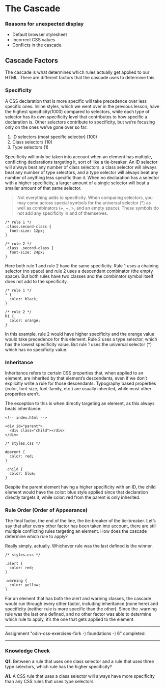 # The Cascade

### Reasons for unexpected display
+ Default browser stylesheet
+ Incorrect CSS values
+ Conflicts in the cascade

## Cascade Factors
The cascade is what determines which rules actually get applied to our HTML. There are different factors that the cascade uses to determine this.

### Specificity
A CSS declaration that is more specific will take precedence over less specific ones. Inline styles, which we went over in the previous lesson, have the highest specificity(1000) compared to selectors, while each type of selector has its own specificity level that contributes to how specific a declaration is. Other selectors contribute to specificity, but we’re focusing only on the ones we’ve gone over so far:

1. ID selectors (most specific selector) (100)
1. Class selectors (10)
1. Type selectors (1)

Specificity will only be taken into account when an element has multiple, conflicting declarations targeting it, sort of like a tie-breaker. An ID selector will always beat any number of class selectors, a class selector will always beat any number of type selectors, and a type selector will always beat any number of anything less specific than it. When no declaration has a selector with a higher specificity, a larger amount of a single selector will beat a smaller amount of that same selector.

> Not everything adds to specificity. When comparing selectors, you may come across special symbols for the universal selector (*) as well as combinators (+, ~, >, and an empty space). These symbols do not add any specificity in and of themselves.

```
/* rule 1 */
.class.second-class {
  font-size: 12px;
}

/* rule 2 */
.class .second-class {
  font-size: 24px;
}
```
Here both rule 1 and rule 2 have the same specificity. Rule 1 uses a chaining selector (no space) and rule 2 uses a descendant combinator (the empty space). But both rules have two classes and the combinator symbol itself does not add to the specificity.

```
/* rule 1 */
* {
  color: black;
}

/* rule 2 */
h1 {
  color: orange;
}
```

In this example, rule 2 would have higher specificity and the orange value would take precedence for this element. Rule 2 uses a type selector, which has the lowest specificity value. But rule 1 uses the universal selector (*) which has no specificity value.

### Inheritance
Inheritance refers to certain CSS properties that, when applied to an element, are inherited by that element’s descendants, even if we don’t explicitly write a rule for those descendants. Typography based properties (color, font-size, font-family, etc.) are usually inherited, while most other properties aren’t.

The exception to this is when directly targeting an element, as this always beats inheritance:

```
<!-- index.html -->

<div id="parent">
  <div class="child"></div>
</div>
```

```
/* styles.css */

#parent {
  color: red;
}

.child {
  color: blue;
}
```

Despite the parent element having a higher specificity with an ID, the child element would have the color: blue style applied since that declaration directly targets it, while color: red from the parent is only inherited.

### Rule Order (Order of Appearance)
The final factor, the end of the line, the tie-breaker of the tie-breaker. Let’s say that after every other factor has been taken into account, there are still multiple conflicting rules targeting an element. How does the cascade determine which rule to apply?

Really simply, actually. Whichever rule was the last defined is the winner.

```
/* styles.css */

.alert {
  color: red;
}

.warning {
  color: yellow;
}
```

For an element that has both the alert and warning classes, the cascade would run through every other factor, including inheritance (none here) and specificity (neither rule is more specific than the other). Since the .warning rule was the last one defined, and no other factor was able to determine which rule to apply, it’s the one that gets applied to the element.

---

Assignment "odin-css-exercises-fork -) foundations -) 6" completed.

---

### Knowledge Check

**Q1.** Between a rule that uses one class selector and a rule that uses three type selectors, which rule has the higher specificity?

**A1.** A CSS rule that uses a class selector will always have more specificity than any CSS rules that uses type selectors.



